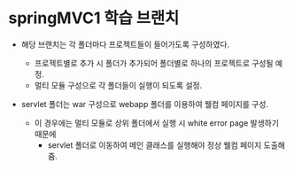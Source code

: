# springMVC1 학습 브랜치

- 해당 브랜치는 각 폴더마다 프로젝트들이 들어가도록 구성하였다.
  - 프로젝트별로 추가 시 폴더가 추가되어 폴더별로 하나의 프로젝트로 구성될 예정.
  - 멀티 모듈 구성으로 각 폴더들이 실행이 되도록 설정.

- servlet 폴더는 war 구성으로 webapp 폴더를 이용하여 웰컴 페이지를 구성.
  - 이 경우에는 멀티 모듈로 상위 폴더에서 실행 시 white error page 발생하기 때문에
    - servlet 폴더로 이동하여 메인 클래스를 실행해야 정상 웰컴 페이지 도출해줌.
